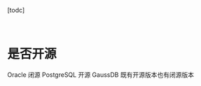 [todc]





&emsp;
&emsp;
&emsp;
# 是否开源
Oracle 闭源
PostgreSQL 开源
GaussDB 既有开源版本也有闭源版本





&emsp;
&emsp;
&emsp;
# 

